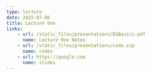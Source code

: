 ```yaml
---
type: lecture
date: 2025-07-06
title: Lecture One
links: 
    - url: /static_files/presentations/DSBasics.pdf
      name: Lecture One Notes
    - url: /static_files/presentations/code.zip
      name: codes
    - url: https://google.com
      name: slides
---
```

